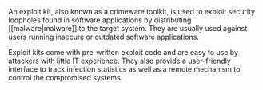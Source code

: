 An exploit kit, also known as a crimeware toolkit, is used to exploit security loopholes found in software applications by distributing [[malware|malware]] to the target system. They are usually used against users running insecure or outdated software applications.

Exploit kits come with pre-written exploit code and are easy to use by attackers with little IT experience. They also provide a user-friendly interface to track infection statistics as well as a remote mechanism to control the compromised systems.
